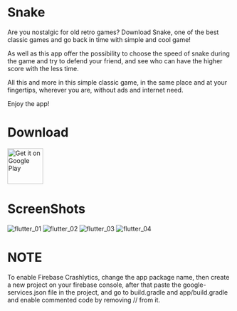 # Snake

Are you nostalgic for old retro games? Download Snake, one of the best classic games and go back in time with simple and cool game!

As well as this app offer the possibility to choose the speed of snake during the game and try to defend your friend, and see who can have the higher score with the less time.

All this and more in this simple classic game, in the same place and at your fingertips, wherever you are, without ads and internet need.

Enjoy the app!

# Download

<a href="https://play.google.com/store/apps/details?id=com.nordef.snake" target="_blank">
<img src="https://play.google.com/intl/en_us/badges/images/generic/en-play-badge.png" alt="Get it on Google Play" height="80"/></a>

# ScreenShots

![flutter_01](https://play-lh.googleusercontent.com/Bwqz1LG1-JiwHwwDSITpKVhm715mogG6H9rKP6EtL0INLIRL1WcY4Alu5D1hVxMiuz4=w720-h310-rw)
![flutter_02](https://play-lh.googleusercontent.com/T7VGicgeuHUCCXRyGiRnku6SKtaAyGB3yYqFbKR8HBCmR-W2FABFxIK3yTFEa3UoDMo=w720-h310-rw)
![flutter_03](https://play-lh.googleusercontent.com/3eL0y4kQx8z0l_NVK4Pjq3LT8LZ6_r82Cu8yxODNOSfTnVlb8obAMO5MSDznd3ku6l4-=w720-h310-rw)
![flutter_04](https://play-lh.googleusercontent.com/blOAp-Wom8goZTtXRTZHo8sXFmqA-xn-T4b7VXL_WkMwcfLCsZjOifVB1zr9fRGYTQ=w720-h310-rw)

# NOTE

To enable Firebase Crashlytics, change the app package name, then create a new project on your firebase console, after that paste the google-services.json file in the project, and go to build.gradle and app/build.gradle and enable commented code by removing // from it.
